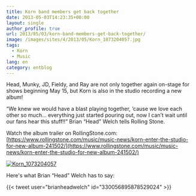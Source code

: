 ```yaml
---
title: Korn band members get back together
date: 2013-05-03T14:23:35+00:00
layout: single
author_profile: true
url: 2013/05/03/korn-band-members-get-back-together/
image: /images/sites/4/2013/05/Korn_1073204057.jpg
tags:
  - Korn
  - Music
lang: en
category: entblog
---
```

Head, Munky, JD, Fieldy, and Ray are not only together again on-stage for shows beginning May 15, but Korn is also in the studio recording a new album!

“We knew we would have a blast playing together, ‘cause we love each other so much… everything just started pouring out, now I can’t wait until our fans hear this stuff!!” Brian “Head” Welch tells Rolling Stone.

Watch the album trailer on RollingStone.com:  
[https://www.rollingstone.com/music/music-news/korn-enter-the-studio-for-new-album-241502/](https://www.rollingstone.com/music/music-news/korn-enter-the-studio-for-new-album-241502/)

[![Korn_1073204057](/images/2013/05/Korn_1073204057.jpg)](/images/2013/05/Korn_1073204057.jpg)

Here's what Brian “Head” Welch has to say:

{{< tweet user="brianheadwelch" id="330056895878529024" >}}

